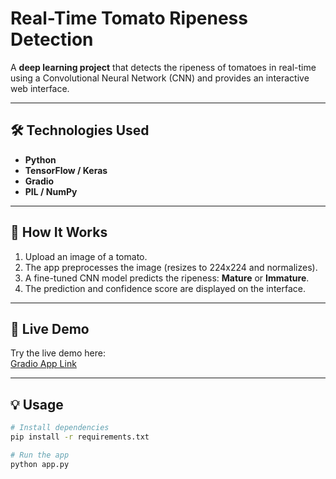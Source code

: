 # Real-Time Tomato Ripeness Detection

A **deep learning project** that detects the ripeness of tomatoes in real-time using a Convolutional Neural Network (CNN) and provides an interactive web interface.

---

## 🛠 Technologies Used
- **Python**  
- **TensorFlow / Keras**  
- **Gradio**  
- **PIL / NumPy**  

---

## 🔹 How It Works
1. Upload an image of a tomato.  
2. The app preprocesses the image (resizes to 224x224 and normalizes).  
3. A fine-tuned CNN model predicts the ripeness: **Mature** or **Immature**.  
4. The prediction and confidence score are displayed on the interface.

---

## 🚀 Live Demo
Try the live demo here:  
[Gradio App Link](https://huggingface.co/spaces/Hesham-vision/Tomato-Ripeness-Detection)

---

## 💡 Usage
```bash
# Install dependencies
pip install -r requirements.txt

# Run the app
python app.py

